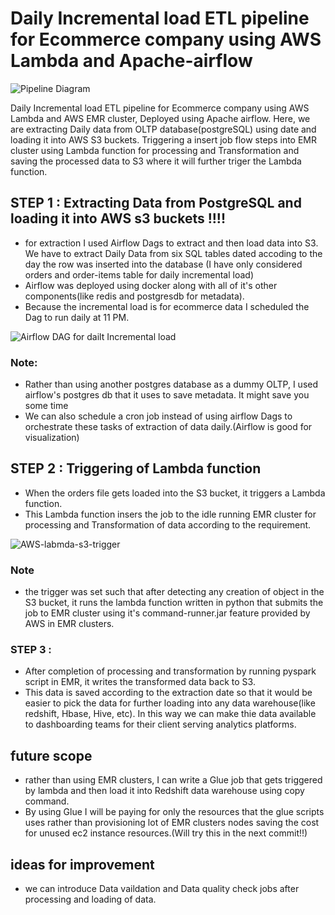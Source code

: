 # Daily Incremental load ETL pipeline for Ecommerce company using AWS Lambda and Apache-airflow

![Pipeline Diagram]()


Daily Incremental load ETL pipeline for Ecommerce company using AWS Lambda and AWS EMR cluster, Deployed using Apache airflow. 
Here, we are extracting Daily data from OLTP database(postgreSQL) using date and loading it into AWS S3 buckets. Triggering a insert job flow steps into EMR cluster using Lambda function for processing and Transformation and saving the processed data to S3 where it will further triger the Lambda function.

## STEP 1 : Extracting Data from PostgreSQL and loading it into AWS s3 buckets !!!!
- for extraction I used Airflow Dags to extract and then load data into S3. We have to extract Daily Data from six SQL tables dated accoding to the day the row was inserted into the database (I have only considered orders and order-items table for daily incremental load)
- Airflow was deployed using docker along with all of it's other components(like redis and postgresdb for metadata).
- Because the incremental load is for ecommerce data I scheduled the Dag to run daily at 11 PM.

![Airflow DAG for dailt Incremental load](https://user-images.githubusercontent.com/40882021/223756657-ad69bb4c-b2f9-44b0-af81-bd93e0299d85.PNG)
### Note:
- Rather than using another postgres database as a dummy OLTP, I used airflow's postgres db that it uses to save metadata. It might save you some time
- We can also schedule a cron job instead of using airflow Dags to orchestrate these tasks of extraction of data daily.(Airflow is good for visualization)

## STEP 2 : Triggering of Lambda function
- When the orders file gets loaded into the S3 bucket, it triggers a Lambda function.
- This Lambda function insers the job to the idle running EMR cluster for processing and Transformation of data according to the requirement.

![AWS-labmda-s3-trigger](https://user-images.githubusercontent.com/40882021/223759417-8b28e18d-31a6-42bf-bafd-2738f5c48e73.PNG)
### Note
- the trigger was set such that after detecting any creation of object in the S3 bucket, it runs the lambda function written in python that submits the job to EMR cluster using it's command-runner.jar feature provided by AWS in EMR clusters.

### STEP 3 : 
- After completion of processing and transformation by running pyspark script in EMR, it writes the transformed data back to S3.
- This data is saved according to the extraction date so that it would be easier to pick the data for further loading into any data warehouse(like redshift, Hbase, Hive, etc). In this way we can make thie data available to dashboarding teams for their client serving analytics platforms.

## future scope
- rather than using EMR clusters, I can write a Glue job that gets triggered by lambda and then load it into Redshift data warehouse using copy command. 
- By using Glue I will be paying for only the resources that the glue scripts uses rather than provisioning lot of EMR clusters nodes saving the cost for unused ec2 instance resources.(Will try this in the next commit!!) 

## ideas for improvement
- we can introduce Data vaildation and Data quality check jobs after processing and loading of data.
